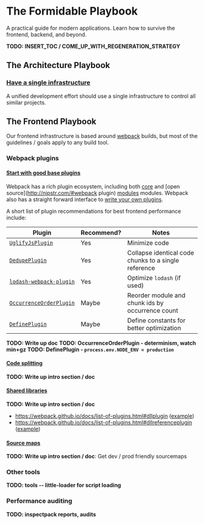 The Formidable Playbook
=======================

A practical guide for modern applications. Learn how to survive the frontend,
backend, and beyond.

**TODO: INSERT_TOC / COME_UP_WITH_REGENERATION_STRATEGY**

## The Architecture Playbook

### [Have a single infrastructure](docs/infrastructure/single.md)

A unified development effort should use a single infrastructure to control all
similar projects.

## The Frontend Playbook

Our frontend infrastructure is based around [webpack][] builds, but most of the
guidelines / goals apply to any build tool.

### Webpack plugins

#### [Start with good base plugins](docs/frontend/webpack-plugins.md)

Webpack has a rich plugin ecosystem, including both
[core](https://webpack.github.io/docs/list-of-plugins.html) and
[open source](http://nipstr.com/#webpack plugin)
[modules](https://www.npmjs.com/browse/keyword/webpack-plugin) modules.
Webpack also has a straight forward interface to
[write your own plugins](https://webpack.github.io/docs/plugins.html).

A short list of plugin recommendations for best frontend performance include:

| Plugin | Recommend? | Notes |
| ------ | ---------- | ----- |
| [`UglifyJsPlugin`](https://webpack.github.io/docs/list-of-plugins.html#uglifyjsplugin)| Yes | Minimize code |
| [`DedupePlugin`](https://webpack.github.io/docs/list-of-plugins.html#dedupeplugin)| Yes | Collapse identical code chunks to a single reference |
| [`lodash-webpack-plugin`](https://github.com/lodash/lodash-webpack-plugin)| Yes | Optimize `lodash` (if used) |
| [`OccurrenceOrderPlugin`](https://webpack.github.io/docs/list-of-plugins.html#occurrenceorderplugin)| Maybe | Reorder module and chunk ids by occurrence count |
| [`DefinePlugin`](https://webpack.github.io/docs/list-of-plugins.html#defineplugin)| Maybe | Define constants for better optimization |

**TODO: Write up doc**
**TODO: OccurrenceOrderPlugin - determinism, watch min+gz**
**TODO: DefinePlugin - `process.env.NODE_ENV = production`**

#### [Code splitting](docs/frontend/webpack-code-splitting.md)

**TODO: Write up intro section / doc**

#### [Shared libraries](docs/frontend/webpack-shared-libs.md)

**TODO: Write up intro section / doc**

* https://webpack.github.io/docs/list-of-plugins.html#dllplugin
  ([example](https://github.com/webpack/webpack/tree/master/examples/dll))
* https://webpack.github.io/docs/list-of-plugins.html#dllreferenceplugin
  ([example](https://github.com/webpack/webpack/tree/master/examples/dll-user))


#### [Source maps](docs/frontend/webpack-source-maps.md)

**TODO: Write up intro section / doc**: Get dev / prod friendly sourcemaps

### Other tools

**TODO: tools -- little-loader for script loading**

### Performance auditing

**TODO: inspectpack reports, audits**

[webpack]: https://webpack.github.io/

